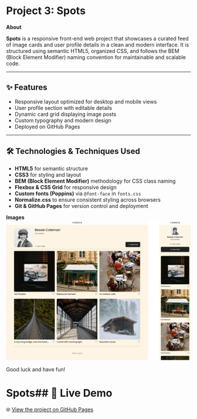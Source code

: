 # Project 3: Spots
  
**About**
  
**Spots** is a responsive front-end web project that showcases a curated feed of image cards and user profile details in a clean and modern interface. It is structured using semantic HTML5, organized CSS, and follows the BEM (Block Element Modifier) naming convention for maintainable and scalable code. 

---

## ✨ Features

- Responsive layout optimized for desktop and mobile views
- User profile section with editable details
- Dynamic card grid displaying image posts
- Custom typography and modern design
- Deployed on GitHub Pages

---

## 🛠️ Technologies & Techniques Used

- **HTML5** for semantic structure
- **CSS3** for styling and layout
- **BEM (Block Element Modifier)** methodology for CSS class naming
- **Flexbox & CSS Grid** for responsive design
- **Custom fonts (Poppins)** via `@font-face` in `fonts.css`
- **Normalize.css** to ensure consistent styling across browsers
- **Git & GitHub Pages** for version control and deployment
  
**Images**  
  ![Spots Preview](./images/app.jpg)

  
Good luck and have fun!

# Spots## 🔗 Live Demo

🌐 [View the project on GitHub Pages](https://ivan-kwetey.github.io/se_project_spots/)
